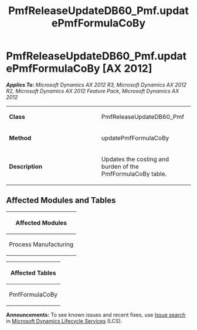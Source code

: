 ﻿---
title: PmfReleaseUpdateDB60_Pmf.updatePmfFormulaCoBy
TOCTitle: PmfReleaseUpdateDB60_Pmf.updatePmfFormulaCoBy
ms:assetid: a5ec1dd9-7193-a9aa-7275-780299d1ddcd
ms:mtpsurl: https://msdn.microsoft.com/en-us/library/JJ736853(v=AX.60)
ms:contentKeyID: 49710284
ms.date: 05/18/2015
mtps_version: v=AX.60
---

# PmfReleaseUpdateDB60\_Pmf.updatePmfFormulaCoBy [AX 2012]


_**Applies To:** Microsoft Dynamics AX 2012 R3, Microsoft Dynamics AX 2012 R2, Microsoft Dynamics AX 2012 Feature Pack, Microsoft Dynamics AX 2012_

<table>
<colgroup>
<col style="width: 50%" />
<col style="width: 50%" />
</colgroup>
<tbody>
<tr class="odd">
<td><p><strong>Class</strong></p></td>
<td><p>PmfReleaseUpdateDB60_Pmf</p></td>
</tr>
<tr class="even">
<td><p><strong>Method</strong></p></td>
<td><p>updatePmfFormulaCoBy</p></td>
</tr>
<tr class="odd">
<td><p><strong>Description</strong></p></td>
<td><p>Updates the costing and burden of the PmfFormulaCoBy table.</p></td>
</tr>
</tbody>
</table>


## Affected Modules and Tables

<table>
<colgroup>
<col style="width: 100%" />
</colgroup>
<thead>
<tr class="header">
<th><p>Affected Modules</p></th>
</tr>
</thead>
<tbody>
<tr class="odd">
<td><p>Process Manufacturing</p></td>
</tr>
</tbody>
</table>


<table>
<colgroup>
<col style="width: 100%" />
</colgroup>
<thead>
<tr class="header">
<th><p>Affected Tables</p></th>
</tr>
</thead>
<tbody>
<tr class="odd">
<td><p>PmfFormulaCoBy</p></td>
</tr>
</tbody>
</table>

  
**Announcements:** To see known issues and recent fixes, use [Issue search](http://go.microsoft.com/fwlink/?linkid=389258) in [Microsoft Dynamics Lifecycle Services](http://go.microsoft.com/fwlink/?linkid=306505) (LCS).

